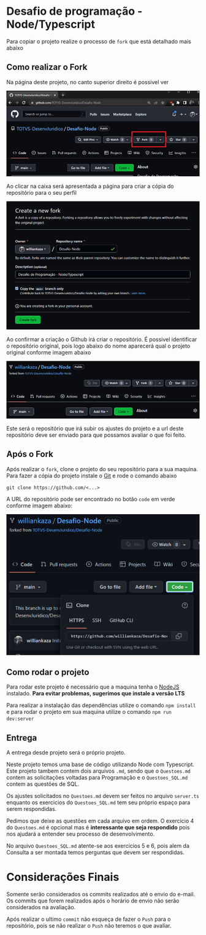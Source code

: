 # Desafio de programação - Node/Typescript
Para copiar o projeto realize o processo de `fork` que está detalhado mais abaixo

## Como realizar o Fork
Na página deste projeto, no canto superior direito é possivel ver 

![Localização Fork](./src/assets/docs/home-fork.png)

Ao clicar na caixa será apresentada a página para criar a cópia do repositório para o seu perfil

![Criação do Fork](./src/assets/docs/create-fork.PNG)

Ao confirmar a criação o Github irá criar o repositório. É possivel identificar o repositório original, pois logo abaixo do nome aparecerá qual o projeto original conforme imagem abaixo 

![Novo do Repositório](./src/assets/docs/new-fork.PNG)

Este será o repositório que irá subir os ajustes do projeto e a url deste repositório deve ser enviado para que possamos avaliar o que foi feito.

## Após o Fork
Após realizar o `fork`, clone o projeto do seu repositório para a sua maquina. Para fazer a cópia do projeto instale o [Git](https://git-scm.com/downloads) e rode o comando abaixo

```git
git clone https://github.com/<...>
```

A URL do repositório pode ser encontrado no botão `code` em verde conforme imagem abaixo:

![Clone do projeto no Github](./src/assets/docs/github-code-clone.PNG)


## Como rodar o projeto
Para rodar este projeto é necessário que a maquina tenha o [NodeJS](https://nodejs.org/en/) instalado. **Para evitar problemas, sugerimos que instale a versão LTS**

Para realizar a instalação das dependências utilize o comando `npm install` e para rodar o projeto em sua maquina utilize o comando `npm run dev:server`


## Entrega
A entrega desde projeto será o próprio projeto.

Neste projeto temos uma base de código utilizando Node com Typescript. Este projeto tambem contem dois arquivos `.md`, sendo que o `Questoes.md` contem as solicitações voltadas para Programação e o `Questoes_SQL.md` contem as questões de SQL. 

Os ajustes solicitados no `Questoes.md` devem ser feitos no arquivo `server.ts` enquanto os exercicios do `Questoes_SQL.md` tem seu próprio espaço para serem respondidas.

Pedimos que deixe as questões em cada arquivo em ordem. O exercicio 4 do `Questoes.md` é opcional mas é **interessante que seja respondido** pois nos ajudará a entender seu processo de desenvolvimento.

No arquivo `Questoes_SQL.md` atente-se aos exercicios 5 e 6, pois alem da Consulta a ser montada temos perguntas que devem ser respondidas.


# Considerações Finais
Somente serão considerados os commits realizados até o envio do e-mail. Os commits que forem realizados após o horário de envio não serão considerados na avaliação.

Após realizar o ultimo `commit` não esqueça de fazer o `Push` para o repositório, pois se não realizar o `Push` não teremos o que avaliar.


